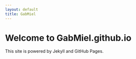 ```yaml
---
layout: default
title: GabMiel
---
```


# Welcome to GabMiel.github.io

This site is powered by Jekyll and GitHub Pages.